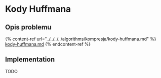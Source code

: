 # Kody Huffmana

## Opis problemu

{% content-ref url="../../../../algorithms/kompresja/kody-huffmana.md" %}
[kody-huffmana.md](../../../../algorithms/kompresja/kody-huffmana.md)
{% endcontent-ref %}

## Implementation

TODO
